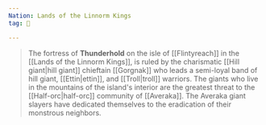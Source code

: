```yaml
---
Nation: Lands of the Linnorm Kings
tag: 🌃

---
```


> The fortress of **Thunderhold** on the isle of [[Flintyreach]] in the [[Lands of the Linnorm Kings]], is ruled by the charismatic [[Hill giant|hill giant]] chieftain [[Gorgnak]] who leads a semi-loyal band of hill giant, [[Ettin|ettin]], and [[Troll|troll]] warriors. The giants who live in the mountains of the island's interior are the greatest threat to the [[Half-orc|half-orc]] community of [[Averaka]]. The Averaka giant slayers have dedicated themselves to the eradication of their monstrous neighbors.








